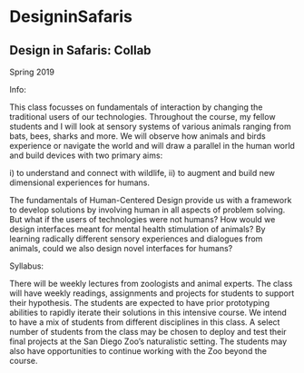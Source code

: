 # DesigninSafaris


## Design in Safaris: Collab
Spring 2019


Info:

This class focusses on fundamentals of interaction by changing the traditional users of our technologies. Throughout the course, my fellow students and I will look at sensory systems of various animals ranging from bats, bees, sharks and more. We will observe how animals and birds experience or navigate the world and will draw a parallel in the human world and build devices with two primary aims:

i) to understand and connect with wildlife,
ii) to augment and build new dimensional experiences for humans.

The fundamentals of Human-Centered Design provide us with a framework to develop solutions by involving human in all aspects of problem solving. But what if the users of technologies were not humans? How would we design interfaces meant for mental health stimulation of animals? By learning radically different sensory experiences and dialogues from animals, could we also design novel interfaces for humans?


Syllabus:

There will be weekly lectures from zoologists and animal experts. The class will have weekly readings, assignments and projects for students to support their hypothesis. The students are expected to have prior prototyping abilities to rapidly iterate their solutions in this intensive course. We intend to have a mix of students from different disciplines in this class. A select number of students from the class may be chosen to deploy and test their final projects at the San Diego Zoo’s naturalistic setting. The students may also have opportunities to continue working with the Zoo beyond the course.

